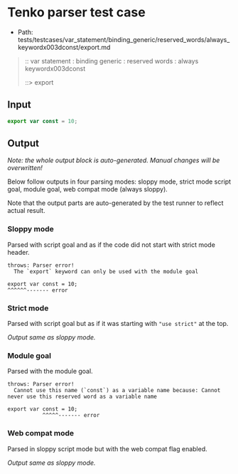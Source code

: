 # Tenko parser test case

- Path: tests/testcases/var_statement/binding_generic/reserved_words/always_keywordx003dconst/export.md

> :: var statement : binding generic : reserved words : always keywordx003dconst
>
> ::> export

## Input

`````js
export var const = 10;
`````

## Output

_Note: the whole output block is auto-generated. Manual changes will be overwritten!_

Below follow outputs in four parsing modes: sloppy mode, strict mode script goal, module goal, web compat mode (always sloppy).

Note that the output parts are auto-generated by the test runner to reflect actual result.

### Sloppy mode

Parsed with script goal and as if the code did not start with strict mode header.

`````
throws: Parser error!
  The `export` keyword can only be used with the module goal

export var const = 10;
^^^^^^------- error
`````

### Strict mode

Parsed with script goal but as if it was starting with `"use strict"` at the top.

_Output same as sloppy mode._

### Module goal

Parsed with the module goal.

`````
throws: Parser error!
  Cannot use this name (`const`) as a variable name because: Cannot never use this reserved word as a variable name

export var const = 10;
           ^^^^^------- error
`````


### Web compat mode

Parsed in sloppy script mode but with the web compat flag enabled.

_Output same as sloppy mode._
